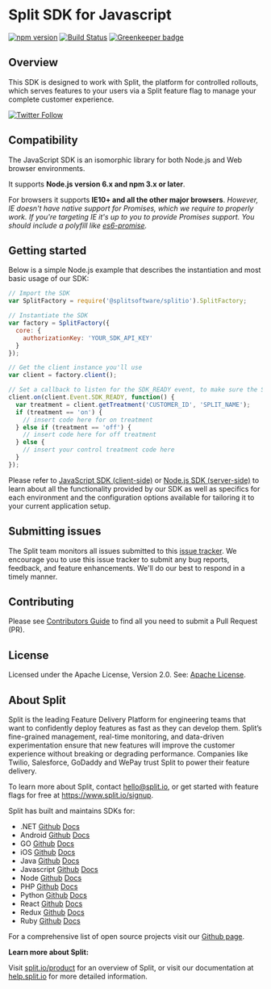 # Split SDK for Javascript

[![npm version](https://badge.fury.io/js/%40splitsoftware%2Fsplitio.svg)](https://badge.fury.io/js/%40splitsoftware%2Fsplitio) [![Build Status](https://travis-ci.com/splitio/javascript-client.svg?branch=master)](https://travis-ci.com/splitio/javascript-client) [![Greenkeeper badge](https://badges.greenkeeper.io/splitio/javascript-client.svg)](https://greenkeeper.io/)

## Overview
This SDK is designed to work with Split, the platform for controlled rollouts, which serves features to your users via a Split feature flag to manage your complete customer experience.

[![Twitter Follow](https://img.shields.io/twitter/follow/splitsoftware.svg?style=social&label=Follow&maxAge=1529000)](https://twitter.com/intent/follow?screen_name=splitsoftware)

## Compatibility
The JavaScript SDK is an isomorphic library for both Node.js and Web browser environments.

It supports **Node.js version 6.x and npm 3.x or later**.

For browsers it supports **IE10+ and all the other major browsers**. *However, IE doesn't have native support for Promises, which we require to properly work. If you're targeting IE it's up to you to provide Promises support. You should include a polyfill like [es6-promise](https://github.com/stefanpenner/es6-promise).*

## Getting started
Below is a simple Node.js example that describes the instantiation and most basic usage of our SDK:
```javascript
// Import the SDK
var SplitFactory = require('@splitsoftware/splitio').SplitFactory;

// Instantiate the SDK
var factory = SplitFactory({
  core: {
    authorizationKey: 'YOUR_SDK_API_KEY'
  }
});

// Get the client instance you'll use
var client = factory.client();

// Set a callback to listen for the SDK_READY event, to make sure the SDK is properly loaded before asking for a treatment
client.on(client.Event.SDK_READY, function() {
  var treatment = client.getTreatment('CUSTOMER_ID', 'SPLIT_NAME');
  if (treatment == 'on') {
    // insert code here for on treatment
  } else if (treatment == 'off') {
    // insert code here for off treatment
  } else {
    // insert your control treatment code here
  }
});
```

Please refer to [JavaScript SDK (client-side)](https://help.split.io/hc/en-us/articles/360020448791-JavaScript-SDK) or [Node.js SDK (server-side)](https://help.split.io/hc/en-us/articles/360020564931-Node-js-SDK) to learn about all the functionality provided by our SDK as well as specifics for each environment and the configuration options available for tailoring it to your current application setup.

## Submitting issues
The Split team monitors all issues submitted to this [issue tracker](https://github.com/splitio/javascript-client/issues). We encourage you to use this issue tracker to submit any bug reports, feedback, and feature enhancements. We'll do our best to respond in a timely manner.

## Contributing
Please see [Contributors Guide](CONTRIBUTORS-GUIDE.md) to find all you need to submit a Pull Request (PR).

## License
Licensed under the Apache License, Version 2.0. See: [Apache License](http://www.apache.org/licenses/).

## About Split

Split is the leading Feature Delivery Platform for engineering teams that want to confidently deploy features as fast as they can develop them. Split’s fine-grained management, real-time monitoring, and data-driven experimentation ensure that new features will improve the customer experience without breaking or degrading performance. Companies like Twilio, Salesforce, GoDaddy and WePay trust Split to power their feature delivery.

To learn more about Split, contact hello@split.io, or get started with feature flags for free at https://www.split.io/signup.

Split has built and maintains SDKs for:

* .NET [Github](https://github.com/splitio/dotnet-client) [Docs](https://help.split.io/hc/en-us/articles/360020240172--NET-SDK)
* Android [Github](https://github.com/splitio/android-client) [Docs](https://help.split.io/hc/en-us/articles/360020343291-Android-SDK)
* GO [Github](https://github.com/splitio/go-client) [Docs](https://help.split.io/hc/en-us/articles/360020093652-Go-SDK)
* iOS [Github](https://github.com/splitio/ios-client) [Docs](https://help.split.io/hc/en-us/articles/360020401491-iOS-SDK)
* Java [Github](https://github.com/splitio/java-client) [Docs](https://help.split.io/hc/en-us/articles/360020405151-Java-SDK)
* Javascript [Github](https://github.com/splitio/javascript-client) [Docs](https://help.split.io/hc/en-us/articles/360020448791-JavaScript-SDK)
* Node [Github](https://github.com/splitio/javascript-client) [Docs](https://help.split.io/hc/en-us/articles/360020564931-Node-js-SDK)
* PHP [Github](https://github.com/splitio/php-client) [Docs](https://help.split.io/hc/en-us/articles/360020350372-PHP-SDK)
* Python [Github](https://github.com/splitio/python-client) [Docs](https://help.split.io/hc/en-us/articles/360020359652-Python-SDK)
* React [Github](https://github.com/splitio/react-client) [Docs](https://help.split.io/hc/en-us/articles/360038825091-React-SDK)
* Redux [Github](https://github.com/splitio/redux-client) [Docs](https://help.split.io/hc/en-us/articles/360038851551-Redux-SDK)
* Ruby [Github](https://github.com/splitio/ruby-client) [Docs](https://help.split.io/hc/en-us/articles/360020673251-Ruby-SDK)

For a comprehensive list of open source projects visit our [Github page](https://github.com/splitio?utf8=%E2%9C%93&query=%20only%3Apublic%20).

**Learn more about Split:**

Visit [split.io/product](https://www.split.io/product) for an overview of Split, or visit our documentation at [help.split.io](http://help.split.io) for more detailed information.
